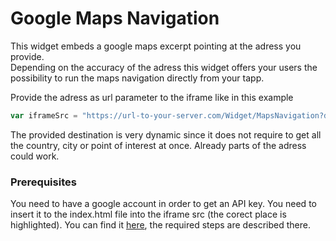 # Google Maps Navigation
This widget embeds a google maps excerpt pointing at the adress you provide.<br>
Depending on the accuracy of the adress this widget offers your users the possibility to run the maps navigation directly from your tapp.

Provide the adress as url parameter to the iframe like in this example
```JavaScript
var iframeSrc = "https://url-to-your-server.com/Widget/MapsNavigation?destination=Tobit.Campus,Ahaus,Germany";
```
The provided destination is very dynamic since it does not require to get all the country, city or point of interest at once. Already parts of the adress could work.

### Prerequisites
You need to have a google account in order to get an API key. You need to insert it to the index.html file into the iframe src (the corect place is highlighted).
You can find it [here](https://developers.google.com/maps/documentation/javascript/get-api-key), the required steps are described there.
